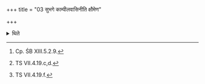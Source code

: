 +++
title = "03 सुभगे काम्पीलवासिनीति क्षौमेण"

+++

<details><summary>थिते</summary>

3. After the Adhvaryu has covered the chief queen and the horse by means of a linen garment[^1] with subhage kāmpīlyavāsini...,[^2] he addresses (both of them) with vr̥ṣā vām....[^3]  

[^1]: Cp. ŚB XIII.5.2.9.  

[^2]: TS VII.4.19.c,d.  

[^3]: TS VII.4.19.f.  

</details>
